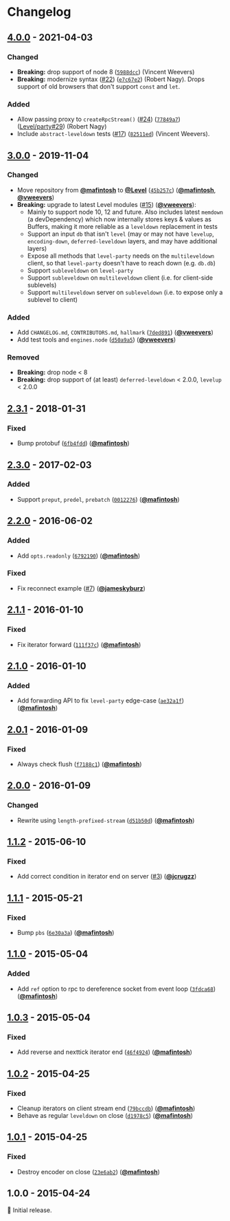 # Changelog

## [4.0.0] - 2021-04-03

### Changed

- **Breaking:** drop support of node 8 ([`5988dcc`](https://github.com/Level/multileveldown/commit/5988dcc)) (Vincent Weevers)
- **Breaking:** modernize syntax ([#22](https://github.com/Level/multileveldown/issues/22)) ([`e7c67e2`](https://github.com/Level/multileveldown/commit/e7c67e2)) (Robert Nagy). Drops support of old browsers that don't support `const` and `let`.

### Added

- Allow passing proxy to `createRpcStream()` ([#24](https://github.com/Level/multileveldown/issues/24)) ([`77849a7`](https://github.com/Level/multileveldown/commit/77849a7)) ([Level/party#29](https://github.com/Level/party/issues/29)) (Robert Nagy)
- Include `abstract-leveldown` tests ([#17](https://github.com/Level/multileveldown/issues/17)) ([`82511ed`](https://github.com/Level/multileveldown/commit/82511ed)) (Vincent Weevers).

## [3.0.0] - 2019-11-04

### Changed

- Move repository from [**@mafintosh**](https://github.com/mafintosh) to [**@Level**](https://github.com/Level) ([`45b257c`](https://github.com/Level/multileveldown/commit/45b257c)) ([**@mafintosh**](https://github.com/mafintosh), [**@vweevers**](https://github.com/vweevers))
- **Breaking:** upgrade to latest Level modules ([#15](https://github.com/Level/multileveldown/issues/15)) ([**@vweevers**](https://github.com/vweevers)):
  - Mainly to support node 10, 12 and future. Also includes latest `memdown` (a devDependency) which now internally stores keys & values as Buffers, making it more reliable as a `leveldown` replacement in tests
  - Support an input `db` that isn't `level` (may or may not have `levelup`, `encoding-down`, `deferred-leveldown` layers, and may have additional layers)
  - Expose all methods that `level-party` needs on the `multileveldown` client, so that `level-party` doesn't have to reach down (e.g. `db.db`)
  - Support `subleveldown` on `level-party`
  - Support `subleveldown` on `multileveldown` client (i.e. for client-side sublevels)
  - Support `multileveldown` server on `subleveldown` (i.e. to expose only a sublevel to client)

### Added

- Add `CHANGELOG.md`, `CONTRIBUTORS.md`, `hallmark` ([`7ded891`](https://github.com/Level/multileveldown/commit/7ded891)) ([**@vweevers**](https://github.com/vweevers))
- Add test tools and `engines.node` ([`d50a9a5`](https://github.com/Level/multileveldown/commit/d50a9a5)) ([**@vweevers**](https://github.com/vweevers))

### Removed

- **Breaking:** drop node &lt; 8
- **Breaking:** drop support of (at least) `deferred-leveldown` &lt; 2.0.0, `levelup` &lt; 2.0.0

## [2.3.1] - 2018-01-31

### Fixed

- Bump protobuf ([`6fb4fdd`](https://github.com/Level/multileveldown/commit/6fb4fdd)) ([**@mafintosh**](https://github.com/mafintosh))

## [2.3.0] - 2017-02-03

### Added

- Support `preput`, `predel`, `prebatch` ([`0012276`](https://github.com/Level/multileveldown/commit/0012276)) ([**@mafintosh**](https://github.com/mafintosh))

## [2.2.0] - 2016-06-02

### Added

- Add `opts.readonly` ([`6792190`](https://github.com/Level/multileveldown/commit/6792190)) ([**@mafintosh**](https://github.com/mafintosh))

### Fixed

- Fix reconnect example ([#7](https://github.com/Level/multileveldown/issues/7)) ([**@jameskyburz**](https://github.com/jameskyburz))

## [2.1.1] - 2016-01-10

### Fixed

- Fix iterator forward ([`111f37c`](https://github.com/Level/multileveldown/commit/111f37c)) ([**@mafintosh**](https://github.com/mafintosh))

## [2.1.0] - 2016-01-10

### Added

- Add forwarding API to fix `level-party` edge-case ([`ae32a1f`](https://github.com/Level/multileveldown/commit/ae32a1f)) ([**@mafintosh**](https://github.com/mafintosh))

## [2.0.1] - 2016-01-09

### Fixed

- Always check flush ([`f7188c1`](https://github.com/Level/multileveldown/commit/f7188c1)) ([**@mafintosh**](https://github.com/mafintosh))

## [2.0.0] - 2016-01-09

### Changed

- Rewrite using `length-prefixed-stream` ([`d51b50d`](https://github.com/Level/multileveldown/commit/d51b50d)) ([**@mafintosh**](https://github.com/mafintosh))

## [1.1.2] - 2015-06-10

### Fixed

- Add correct condition in iterator end on server ([#3](https://github.com/Level/multileveldown/issues/3)) ([**@jcrugzz**](https://github.com/jcrugzz))

## [1.1.1] - 2015-05-21

### Fixed

- Bump `pbs` ([`6e30a3a`](https://github.com/Level/multileveldown/commit/6e30a3a)) ([**@mafintosh**](https://github.com/mafintosh))

## [1.1.0] - 2015-05-04

### Added

- Add `ref` option to rpc to dereference socket from event loop ([`3fdca68`](https://github.com/Level/multileveldown/commit/3fdca68)) ([**@mafintosh**](https://github.com/mafintosh))

## [1.0.3] - 2015-05-04

### Fixed

- Add reverse and nexttick iterator end ([`46f4924`](https://github.com/Level/multileveldown/commit/46f4924)) ([**@mafintosh**](https://github.com/mafintosh))

## [1.0.2] - 2015-04-25

### Fixed

- Cleanup iterators on client stream end ([`79bccdb`](https://github.com/Level/multileveldown/commit/79bccdb)) ([**@mafintosh**](https://github.com/mafintosh))
- Behave as regular `leveldown` on close ([`d1978c5`](https://github.com/Level/multileveldown/commit/d1978c5)) ([**@mafintosh**](https://github.com/mafintosh))

## [1.0.1] - 2015-04-25

### Fixed

- Destroy encoder on close ([`23e6ab2`](https://github.com/Level/multileveldown/commit/23e6ab2)) ([**@mafintosh**](https://github.com/mafintosh))

## 1.0.0 - 2015-04-24

:seedling: Initial release.

[4.0.0]: https://github.com/Level/multileveldown/compare/v3.0.0...v4.0.0

[3.0.0]: https://github.com/Level/multileveldown/compare/v2.3.1...v3.0.0

[2.3.1]: https://github.com/Level/multileveldown/compare/v2.3.0...v2.3.1

[2.3.0]: https://github.com/Level/multileveldown/compare/v2.2.0...v2.3.0

[2.2.0]: https://github.com/Level/multileveldown/compare/v2.1.1...v2.2.0

[2.1.1]: https://github.com/Level/multileveldown/compare/v2.1.0...v2.1.1

[2.1.0]: https://github.com/Level/multileveldown/compare/v2.0.1...v2.1.0

[2.0.1]: https://github.com/Level/multileveldown/compare/v2.0.0...v2.0.1

[2.0.0]: https://github.com/Level/multileveldown/compare/v1.1.2...v2.0.0

[1.1.2]: https://github.com/Level/multileveldown/compare/v1.1.1...v1.1.2

[1.1.1]: https://github.com/Level/multileveldown/compare/v1.1.0...v1.1.1

[1.1.0]: https://github.com/Level/multileveldown/compare/v1.0.3...v1.1.0

[1.0.3]: https://github.com/Level/multileveldown/compare/v1.0.2...v1.0.3

[1.0.2]: https://github.com/Level/multileveldown/compare/v1.0.1...v1.0.2

[1.0.1]: https://github.com/Level/multileveldown/compare/v1.0.0...v1.0.1
